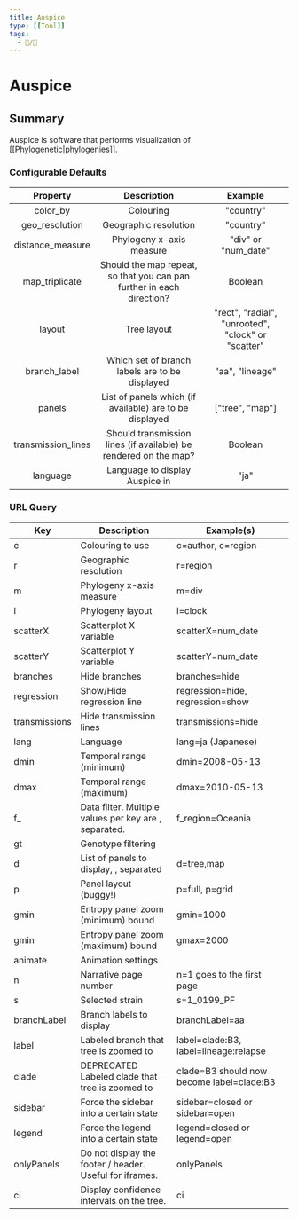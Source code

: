 ```yaml
---
title: Auspice
type: [[Tool]]
tags:
  - 📝/🌱
---
```


# Auspice

## Summary

Auspice is software that performs visualization of [[Phylogenetic|phylogenies]].

### Configurable Defaults

|      Property      |                              Description                              |                      Example                       |
|:------------------:|:---------------------------------------------------------------------:|:--------------------------------------------------:|
|      color_by      |                               Colouring                               |                     "country"                      |
|   geo_resolution   |                         Geographic resolution                         |                     "country"                      |
|  distance_measure  |                       Phylogeny x-axis measure                        |                "div" or "num_date"                 |
|   map_triplicate   | Should the map repeat, so that you can pan further in each direction? |                      Boolean                       |
|       layout       |                              Tree layout                              | "rect", "radial", "unrooted", "clock" or "scatter" |
|    branch_label    |            Which set of branch labels are to be displayed             |                  "aa", "lineage"                   |
|       panels       |        List of panels which (if available) are to be displayed        |                  ["tree", "map"]                   |
| transmission_lines |   Should transmission lines (if available) be rendered on the map?    |                      Boolean                       |
|      language      |                    Language to display Auspice in                     |                        "ja"                        |

### URL Query

| Key           | Description                                             | Example(s)                                |
| ------------- | ------------------------------------------------------- | ----------------------------------------- |
| c             | Colouring to use                                        | c=author, c=region                        |
| r             | Geographic resolution                                   | r=region                                  |
| m             | Phylogeny x-axis measure                                | m=div                                     |
| l             | Phylogeny layout                                        | l=clock                                   |
| scatterX      | Scatterplot X variable                                  | scatterX=num_date                         |
| scatterY      | Scatterplot Y variable                                  | scatterY=num_date                         |
| branches      | Hide branches                                           | branches=hide                             |
| regression    | Show/Hide regression line                               | regression=hide, regression=show          |
| transmissions | Hide transmission lines                                 | transmissions=hide                        |
| lang          | Language                                                | lang=ja (Japanese)                        |
| dmin          | Temporal range (minimum)                                | dmin=2008-05-13                           |
| dmax          | Temporal range (maximum)                                | dmax=2010-05-13                           |
| f_<name>      | Data filter. Multiple values per key are , separated.   | f_region=Oceania                          |
| gt            | Genotype filtering                                      |                                           |
| d             | List of panels to display, , separated                  | d=tree,map                                |
| p             | Panel layout (buggy!)                                   | p=full, p=grid                            |
| gmin          | Entropy panel zoom (minimum) bound                      | gmin=1000                                 |
| gmin          | Entropy panel zoom (maximum) bound                      | gmax=2000                                 |
| animate       | Animation settings                                      |                                           |
| n             | Narrative page number                                   | n=1 goes to the first page                |
| s             | Selected strain                                         | s=1_0199_PF                               |
| branchLabel   | Branch labels to display                                | branchLabel=aa                            |
| label         | Labeled branch that tree is zoomed to                   | label=clade:B3, label=lineage:relapse     |
| clade         | DEPRECATED Labeled clade that tree is zoomed to         | clade=B3 should now become label=clade:B3 |
| sidebar       | Force the sidebar into a certain state                  | sidebar=closed or sidebar=open            |
| legend        | Force the legend into a certain state                   | legend=closed or legend=open              |
| onlyPanels    | Do not display the footer / header. Useful for iframes. | onlyPanels                                |
| ci            | Display confidence intervals on the tree.               | ci                                        |